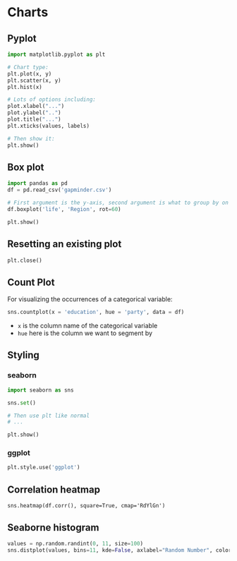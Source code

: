 # Charts

## Pyplot

```python
import matplotlib.pyplot as plt

# Chart type:
plt.plot(x, y)
plt.scatter(x, y)
plt.hist(x)

# Lots of options including:
plot.xlabel("...")
plot.ylabel("..")
plot.title("...")
plt.xticks(values, labels)

# Then show it:
plt.show()
```

## Box plot

```python
import pandas as pd
df = pd.read_csv('gapminder.csv')

# First argument is the y-axis, second argument is what to group by on the x-axis
df.boxplot('life', 'Region', rot=60)

plt.show()
```

## Resetting an existing plot

```python
plt.close()
```

## Count Plot

For visualizing the occurrences of a categorical variable:

```python
sns.countplot(x = 'education', hue = 'party', data = df)
```

* `x` is the column name of the categorical variable
* `hue` here is the column we want to segment by

## Styling

### seaborn

```python
import seaborn as sns

sns.set()

# Then use plt like normal
# ...

plt.show()
```

### ggplot

```python
plt.style.use('ggplot')
```

## Correlation heatmap

```
sns.heatmap(df.corr(), square=True, cmap='RdYlGn')
```

## Seaborne histogram

```python
values = np.random.randint(0, 11, size=100)
sns.distplot(values, bins=11, kde=False, axlabel="Random Number", color="#0343DF")
```
